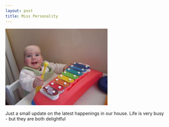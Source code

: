 ```yaml
---
layout: post
title: Miss Personality
---
```


<img src="images/content/dsc00294.jpg" class="floatleft" />

Just a small update on the latest happenings in our house. Life is
very busy - but they are both delightful
